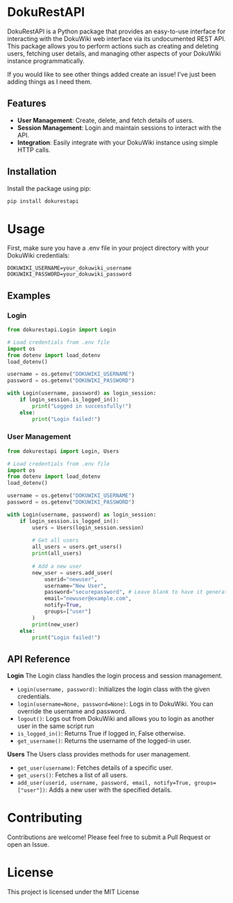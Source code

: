 # DokuRestAPI

DokuRestAPI is a Python package that provides an easy-to-use interface for interacting with the DokuWiki web interface via its undocumented REST API. This package allows you to perform actions such as creating and deleting users, fetching user details, and managing other aspects of your DokuWiki instance programmatically.

If you would like to see other things added create an issue! I've just been adding things as I need them.

## Features

- **User Management**: Create, delete, and fetch details of users.
- **Session Management**: Login and maintain sessions to interact with the API.
- **Integration**: Easily integrate with your DokuWiki instance using simple HTTP calls.

## Installation

Install the package using pip:

```sh
pip install dokurestapi
```

# Usage
First, make sure you have a .env file in your project directory with your DokuWiki credentials:
```env
DOKUWIKI_USERNAME=your_dokuwiki_username
DOKUWIKI_PASSWORD=your_dokuwiki_password
```

## Examples

### Login
```python
from dokurestapi.Login import Login

# Load credentials from .env file
import os
from dotenv import load_dotenv
load_dotenv()

username = os.getenv("DOKUWIKI_USERNAME")
password = os.getenv("DOKUWIKI_PASSWORD")

with Login(username, password) as login_session:
    if login_session.is_logged_in():
        print("Logged in successfully!")
    else:
        print("Login failed!")

```
### User Management
```python
from dokurestapi import Login, Users

# Load credentials from .env file
import os
from dotenv import load_dotenv
load_dotenv()

username = os.getenv("DOKUWIKI_USERNAME")
password = os.getenv("DOKUWIKI_PASSWORD")

with Login(username, password) as login_session:
    if login_session.is_logged_in():
        users = Users(login_session.session)
        
        # Get all users
        all_users = users.get_users()
        print(all_users)
        
        # Add a new user
        new_user = users.add_user(
            userid="newuser",
            username="New User",
            password="securepassword", # Leave blank to have it generate one!
            email="newuser@example.com",
            notify=True,
            groups=["user"]
        )
        print(new_user)
    else:
        print("Login failed!")
```

## API Reference
**Login**
The Login class handles the login process and session management.

* `Login(username, password)`: Initializes the login class with the given credentials.
* `login(username=None, password=None)`: Logs in to DokuWiki. You can override the username and password.
* `logout()`: Logs out from DokuWiki and allows you to login as another user in the same script run
* `is_logged_in()`: Returns True if logged in, False otherwise.
* `get_username()`: Returns the username of the logged-in user.

**Users**
The Users class provides methods for user management.

* `get_user(username)`: Fetches details of a specific user.
* `get_users()`: Fetches a list of all users.
* `add_user(userid, username, password, email, notify=True, groups=["user"])`: Adds a new user with the specified details.

# Contributing
Contributions are welcome! Please feel free to submit a Pull Request or open an Issue.

# License
This project is licensed under the MIT License
